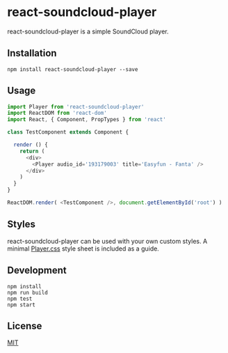# react-soundcloud-player

react-soundcloud-player is a simple SoundCloud player.

## Installation

`npm install react-soundcloud-player --save`

## Usage

```javascript
import Player from 'react-soundcloud-player'
import ReactDOM from 'react-dom'
import React, { Component, PropTypes } from 'react'

class TestComponent extends Component {

  render () {
    return (
      <div>
        <Player audio_id='193179003' title='Easyfun - Fanta' />
      </div>
    )
  }
}

ReactDOM.render( <TestComponent />, document.getElementById('root') )
```

## Styles

react-soundcloud-player can be used with your own custom styles. A minimal [Player.css](https://github.com/StevenIseki/react-soundcloud-player/blob/master/example/public/Player.css) style sheet is included as a guide.

## Development

    npm install
    npm run build
    npm test
    npm start

## License

[MIT](http://isekivacenz.mit-license.org/)
